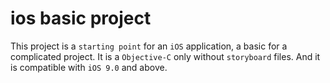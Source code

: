 # ios basic project

This project is a `starting point` for an `iOS` application, a basic for a complicated project.
It is a `Objective-C` only without `storyboard` files.
And it is compatible with `iOS 9.0` and above.
